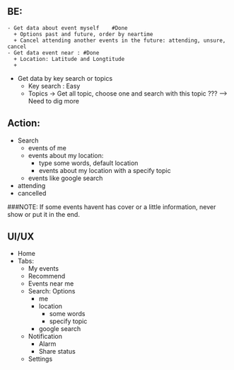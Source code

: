 ## BE:
  ```
  - Get data about event myself    #Done
    + Options past and future, order by neartime
    + Cancel attending another events in the future: attending, unsure, cancel
  - Get data event near : #Done
    + Location: Latitude and Longtitude
    + 
  ```
  - Get data by key search or topics
    + Key search : Easy
    + Topics -> Get all topic, choose one and search with this topic ??? --> Need to dig more
    
## Action:
  - Search
    + events of me
    + events about my location:
      + type some words, default location
      + events about my location with a specify topic
    + events like google search
  - attending
  - cancelled
  
###NOTE: If some events havent has cover or a little information, never show or put it in the end.

## UI/UX
  - Home
  - Tabs:
    + My events
    + Recommend
    + Events near me
    + Search: Options
      + me
      + location
        + some words
        + specify topic
      + google search
    + Notification
      + Alarm
      + Share status
    + Settings
